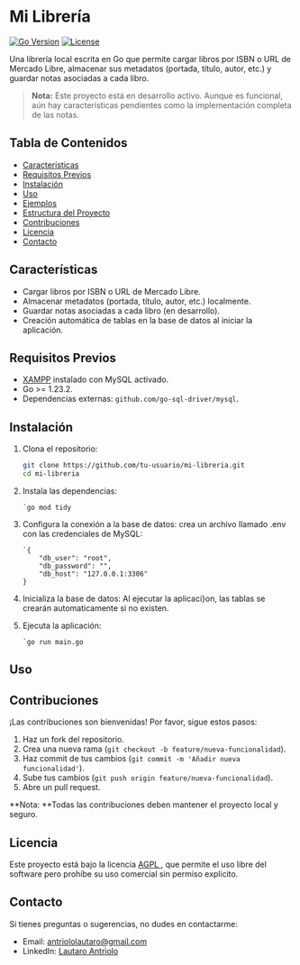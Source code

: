 # Mi Librería

[![Go Version](https://img.shields.io/badge/go-%3E%3D1.23.2-blue)](https://golang.org/)
[![License](https://img.shields.io/badge/license-AGPL-green)](LICENSE)

Una librería local escrita en Go que permite cargar libros por ISBN o URL de Mercado Libre, almacenar sus metadatos (portada, título, autor, etc.) y guardar notas asociadas a cada libro.

> **Nota:** Este proyecto está en desarrollo activo. Aunque es funcional, aún hay características pendientes como la implementación completa de las notas.

## Tabla de Contenidos

- [Características](#características)
- [Requisitos Previos](#requisitos-previos)
- [Instalación](#instalación)
- [Uso](#uso)
- [Ejemplos](#ejemplos)
- [Estructura del Proyecto](#estructura-del-proyecto)
- [Contribuciones](#contribuciones)
- [Licencia](#licencia)
- [Contacto](#contacto)

## Características

- Cargar libros por ISBN o URL de Mercado Libre.
- Almacenar metadatos (portada, título, autor, etc.) localmente.
- Guardar notas asociadas a cada libro (en desarrollo).
- Creación automática de tablas en la base de datos al iniciar la aplicación.

## Requisitos Previos

- [XAMPP](https://www.apachefriends.org/index.html) instalado con MySQL activado. 
- Go >= 1.23.2.
- Dependencias externas: `github.com/go-sql-driver/mysql`.

## Instalación

1. Clona el repositorio:

   ```bash
   git clone https://github.com/tu-usuario/mi-libreria.git
   cd mi-libreria
   ```
2. Instala las dependencias:

   ```
   `go mod tidy
   ```
3. Configura la conexión a la base de datos:
   crea un archivo llamado .env con las credenciales de MySQL:

   ```
   `{
       "db_user": "root",
       "db_password": "",
       "db_host": "127.0.0.1:3306"
   }
   ```
4. Inicializa la base de datos:
   Al ejecutar la aplicaci}on, las tablas se crearán automaticamente si no existen.
5. Ejecuta la aplicación:

   ```
   `go run main.go
   ```

## Uso


## Contribuciones

¡Las contribuciones son bienvenidas! Por favor, sigue estos pasos:

1. Haz un fork del repositorio.
2. Crea una nueva rama (`git checkout -b feature/nueva-funcionalidad`).
3. Haz commit de tus cambios (`git commit -m 'Añadir nueva funcionalidad'`).
4. Sube tus cambios (`git push origin feature/nueva-funcionalidad`).
5. Abre un pull request.

**Nota: **Todas las contribuciones deben mantener el proyecto local y seguro.

## Licencia

Este proyecto está bajo la licencia [AGPL ](https://chat.qwen.ai/c/LICENSE), que permite el uso libre del software pero prohíbe su uso comercial sin permiso explícito.

## Contacto

Si tienes preguntas o sugerencias, no dudes en contactarme:

* Email: [antriololautaro@gmail.com](mailto:antriololautaro@gmail.com)
* LinkedIn: [Lautaro Antriolo](https://www.linkedin.com/in/lautaro-antriolo/)
